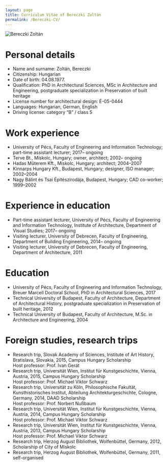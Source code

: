 ```yaml
---
layout: page
title: Curriculum Vitae of Bereczki Zoltán
permalink: /Bereczki-CV/
---
```


![Bereczki Zoltán](zBereczki.jpg)

# Personal details

- Name and surname: Zoltán, Bereczki
- Citizenship: Hungarian
- Date of birth: 04.08.1977.
- Qualification: PhD in Architectural Sciences, MSc in Architecture and Engineering, postgraduate specialization in Preservation of built heritage
- License number for architectural design: É-05-0444
- Languages: Hungarian, German, English
- Driving license: category “B” / class 5

# Work experience

- University of Pécs, Faculty of Engineering and Information Technology; part-time assistant lecturer; 2017– ongoing
- Terve Bt., Miskolc, Hungary; owner, architect; 2002– ongoing
- Hadas Műterem Kft., Miskolc, Hungary; architect; 2004–2007
- Kinnarps Hungary Kft., Budapest, Hungary; designer, ISO manager; 2002–2004
- Nagy Bálint és Tsai Építészirodája, Budapest, Hungary; CAD co-worker; 1999–2002

# Experience in education

- Part-time assistant lecturer, University of Pécs, Faculty of Engineering and Information Technology, Institute of Architecture, Department of Visual Studies; 2017– ongoing
- Visiting lecturer, University of Debrecen, Faculty of Engineering, Department of Building Engineering, 2014– ongoing
- Visiting lecturer, University of Debrecen, Faculty of Engineering, Department of Architecture, 2011

# Education

- University of Pécs, Faculty of Engineering and Information Technology, Breuer Marcell Doctoral School, PhD in Architectural Sciences, 2017
- Technical University of Budapest, Faculty of Architecture, Department of Architectural History, postgraduate specialization in Preservation of built heritage, 2012
- Technical University of Budapest, Faculty of Architecture, M.Sc. in Architecture and Engineering, 2004

# Foreign studies, research trips

- Research trip, Slovak Academy of Sciences, Institute of Art History, Bratislava, Slovakia, 2015, Campus Hungary Scholarship  
Host professor: Prof. Ivan Gerát
- Research trip, Universität Wien, Institut für Kunstgeschichte, Vienna, Austria, 2015, Campus Hungary Scholarship  
Host professor: Prof. Michael Viktor Schwarz
- Research trip, Universität zu Köln, Philosophische Fakultät, Kunsthistorisches Institut, Abteilung Architekturgeschichte, Cologne, Germany, 2014, DAAD Scholarship  
Host professor: Prof. Norbert Nußbaum
- Research trip, Universität Wien, Institut für Kunstgeschichte, Vienna, Austria, 2014, Campus Hungary Scholarship  
Host professor: Prof. Michael Viktor Schwarz
- Research trip, Universität Wien, Institut für Kunstgeschichte, Vienna, Austria, 2013, Campus Hungary Scholarship  
Host professor: Prof. Michael Viktor Schwarz
- Research trip, Herzog August Bibliothek, Wolfenbüttel, Germany, 2012, Scholarship of City of Miskolc
- Research trip, Herzog August Bibliothek, Wolfenbüttel, Germany, 2011, self-organised
